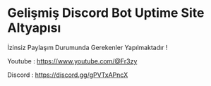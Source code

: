# Gelişmiş Discord Bot Uptime Site Altyapısı
İzinsiz Paylaşım Durumunda Gerekenler Yapılmaktadır ! 

Youtube : https://www.youtube.com/@Fr3zy

Discord : https://discord.gg/gPVTxAPncX
